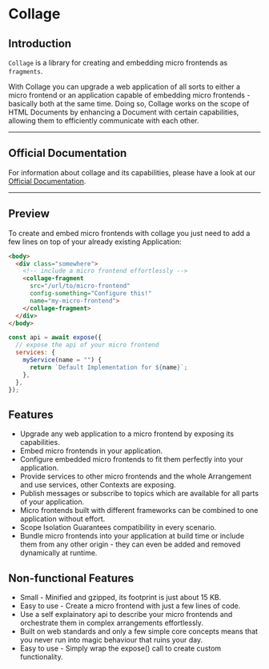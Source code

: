 # Collage

## Introduction

`Collage` is a library for creating and embedding micro frontends as `fragments`.

With Collage you can upgrade a web application of all sorts to either a micro frontend or an application capable of embedding micro frontends - basically both at the same time. Doing so, Collage works on the scope of HTML Documents by enhancing a Document with certain capabilities, allowing them to efficiently communicate with each other.

---
## Official Documentation
For information about collage and its capabilities, please have a look at our [Official Documentation](https://sickag.github.io/collage/).

---

## Preview
To create and embed micro frontends with collage you just need to add a few lines on top of your already existing Application:

```html
<body>
  <div class="somewhere">
    <!-- include a micro frontend effortlessly -->
    <collage-fragment
      src="/url/to/micro-frontend"
      config-something="Configure this!"
      name="my-micro-frontend">
    </collage-fragment>
  </div>
</body>
```


```js
const api = await expose({
  // expose the api of your micro frontend
  services: {
    myService(name = "") {
      return `Default Implementation for ${name}`;
    },
  },
});

```

## Features
- Upgrade any web application to a micro frontend by exposing its capabilities.
- Embed micro frontends in your application.
- Configure embedded micro frontends to fit them perfectly into your application.
- Provide services to other micro frontends and the whole Arrangement and use services, other Contexts are exposing.
- Publish messages or subscribe to topics which are available for all parts of your application.
- Micro frontends built with different frameworks can be combined to one application without effort.
- Scope Isolation Guarantees compatibility in every scenario.
- Bundle micro frontends into your application at build time or include them from any other origin - they can even be added and removed dynamically at runtime.
## Non-functional Features
- Small - Minified and gzipped, its footprint is just about 15 KB.
- Easy to use - Create a micro frontend with just a few lines of code.
- Use a self explainatory api to describe your micro frontends and orchestrate them in complex arrangements effortlessly.
- Built on web standards and only a few simple core concepts means that you never run into magic behaviour that ruins your day.
- Easy to use - Simply wrap the expose() call to create custom functionality.